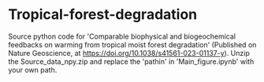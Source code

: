 # Tropical-forest-degradation
Source python code for 'Comparable biophysical and biogeochemical feedbacks on warming from tropical moist forest degradation' (Published on Nature Geoscience, at https://doi.org/10.1038/s41561-023-01137-y). 
Unzip the Source_data_npy.zip and replace the 'pathin' in 'Main_figure.ipynb' with your own path.
